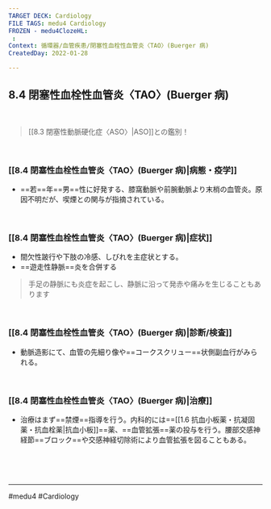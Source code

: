 ```yaml
---
TARGET DECK: Cardiology
FILE TAGS: medu4 Cardiology
FROZEN - medu4ClozeHL:
 : 
Context: 循環器/血管疾患/閉塞性血栓性血管炎〈TAO〉(Buerger 病)
CreatedDay: 2022-01-28

---
```


## 8.4 閉塞性血栓性血管炎〈TAO〉(Buerger 病)

<br>

> [[8.3 閉塞性動脈硬化症〈ASO〉|ASO]]との鑑別！


<br>

### [[8.4 閉塞性血栓性血管炎〈TAO〉(Buerger 病)|病態・疫学]]
* ==若==年==男==性に好発する、膝窩動脈や前腕動脈より末梢の血管炎。原因不明だが、喫煙との関与が指摘されている。
<!--ID: 1643709296185-->



<br>

### [[8.4 閉塞性血栓性血管炎〈TAO〉(Buerger 病)|症状]]
* 間欠性跛行や下肢の冷感、しびれを主症状とする。
* ==遊走性静脈==炎を合併する
>手足の静脈にも炎症を起こし、静脈に沿って発赤や痛みを生じることもあります
<!--ID: 1643709296191-->


<br>

### [[8.4 閉塞性血栓性血管炎〈TAO〉(Buerger 病)|診断/検査]]
* 動脈造影にて、血管の先細り像や==コークスクリュー==状側副血行がみられる。
<!--ID: 1643709296198-->



<br>

### [[8.4 閉塞性血栓性血管炎〈TAO〉(Buerger 病)|治療]]
* 治療はまず==禁煙==指導を行う。内科的には==[[1.6 抗血小板薬・抗凝固薬・抗血栓薬|抗血小板]]==薬、==血管拡張==薬の投与を行う。腰部交感神経節==ブロック==や交感神経切除術により血管拡張を図ることもある。
<!--ID: 1643709296204-->


<br><br><br>

---
#medu4 #Cardiology